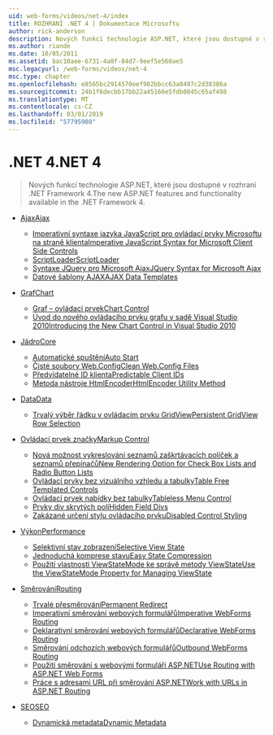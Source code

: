 ```yaml
---
uid: web-forms/videos/net-4/index
title: ROZHRANÍ .NET 4 | Dokumentace Microsoftu
author: rick-anderson
description: Nových funkcí technologie ASP.NET, které jsou dostupné v rozhraní .NET Framework 4.
ms.author: riande
ms.date: 10/05/2011
ms.assetid: bac10aee-6731-4a0f-84d7-9eef5e560ae5
msc.legacyurl: /web-forms/videos/net-4
msc.type: chapter
ms.openlocfilehash: e8565bc2914570eef982bbcc63a8497c2d38386a
ms.sourcegitcommit: 24b1f6decbb17bb22a45166e5fdb0845c65af498
ms.translationtype: MT
ms.contentlocale: cs-CZ
ms.lasthandoff: 03/01/2019
ms.locfileid: "57795908"
---
```

<a name="net-4"></a><span data-ttu-id="82105-103">.NET 4</span><span class="sxs-lookup"><span data-stu-id="82105-103">.NET 4</span></span>
====================
> <span data-ttu-id="82105-104">Nových funkcí technologie ASP.NET, které jsou dostupné v rozhraní .NET Framework 4.</span><span class="sxs-lookup"><span data-stu-id="82105-104">The new ASP.NET features and functionality available in the .NET Framework 4.</span></span>


- [<span data-ttu-id="82105-105">Ajax</span><span class="sxs-lookup"><span data-stu-id="82105-105">Ajax</span></span>](ajax/index.md)

    - [<span data-ttu-id="82105-106">Imperativní syntaxe jazyka JavaScript pro ovládací prvky Microsoftu na straně klienta</span><span class="sxs-lookup"><span data-stu-id="82105-106">Imperative JavaScript Syntax for Microsoft Client Side Controls</span></span>](ajax/aspnet-4-quick-hit-imperative-javascript-syntax-for-microsoft-client-side-controls.md)
    - [<span data-ttu-id="82105-107">ScriptLoader</span><span class="sxs-lookup"><span data-stu-id="82105-107">ScriptLoader</span></span>](ajax/aspnet-4-quick-hit-the-scriptloader.md)
    - [<span data-ttu-id="82105-108">Syntaxe JQuery pro Microsoft Ajax</span><span class="sxs-lookup"><span data-stu-id="82105-108">JQuery Syntax for Microsoft Ajax</span></span>](ajax/aspnet-4-quick-hit-jquery-syntax-for-microsoft-ajax.md)
    - [<span data-ttu-id="82105-109">Datové šablony AJAX</span><span class="sxs-lookup"><span data-stu-id="82105-109">AJAX Data Templates</span></span>](ajax/aspnet-4-quick-hit-ajax-data-templates.md)
- [<span data-ttu-id="82105-110">Graf</span><span class="sxs-lookup"><span data-stu-id="82105-110">Chart</span></span>](chart/index.md)

    - [<span data-ttu-id="82105-111">Graf – ovládací prvek</span><span class="sxs-lookup"><span data-stu-id="82105-111">Chart Control</span></span>](chart/aspnet-4-quick-hit-chart-control.md)
    - [<span data-ttu-id="82105-112">Úvod do nového ovládacího prvku grafu v sadě Visual Studio 2010</span><span class="sxs-lookup"><span data-stu-id="82105-112">Introducing the New Chart Control in Visual Studio 2010</span></span>](chart/aspnet-4-how-do-i-introducing-the-new-chart-control-in-visual-studio-2010.md)
- [<span data-ttu-id="82105-113">Jádro</span><span class="sxs-lookup"><span data-stu-id="82105-113">Core</span></span>](core/index.md)

    - [<span data-ttu-id="82105-114">Automatické spuštění</span><span class="sxs-lookup"><span data-stu-id="82105-114">Auto Start</span></span>](core/aspnet-4-quick-hit-auto-start.md)
    - [<span data-ttu-id="82105-115">Čisté soubory Web.Config</span><span class="sxs-lookup"><span data-stu-id="82105-115">Clean Web.Config Files</span></span>](core/aspnet-4-quick-hit-clean-webconfig-files.md)
    - [<span data-ttu-id="82105-116">Předvídatelné ID klienta</span><span class="sxs-lookup"><span data-stu-id="82105-116">Predictable Client IDs</span></span>](core/aspnet-4-quick-hit-predictable-client-ids.md)
    - [<span data-ttu-id="82105-117">Metoda nástroje HtmlEncoder</span><span class="sxs-lookup"><span data-stu-id="82105-117">HtmlEncoder Utility Method</span></span>](core/aspnet-4-quick-hit-the-htmlencoder-utility-method.md)
- [<span data-ttu-id="82105-118">Data</span><span class="sxs-lookup"><span data-stu-id="82105-118">Data</span></span>](data/index.md)

    - [<span data-ttu-id="82105-119">Trvalý výběr řádku v ovládacím prvku GridView</span><span class="sxs-lookup"><span data-stu-id="82105-119">Persistent GridView Row Selection</span></span>](data/aspnet-4-quick-hit-persistent-gridview-row-selection.md)
- [<span data-ttu-id="82105-120">Ovládací prvek značky</span><span class="sxs-lookup"><span data-stu-id="82105-120">Markup Control</span></span>](markup-control/index.md)

    - [<span data-ttu-id="82105-121">Nová možnost vykreslování seznamů zaškrtávacích políček a seznamů přepínačů</span><span class="sxs-lookup"><span data-stu-id="82105-121">New Rendering Option for Check Box Lists and Radio Button Lists</span></span>](markup-control/aspnet-4-quick-hit-new-rendering-option-for-check-box-lists-and-radio-button-lists.md)
    - [<span data-ttu-id="82105-122">Ovládací prvky bez vizuálního vzhledu a tabulky</span><span class="sxs-lookup"><span data-stu-id="82105-122">Table Free Templated Controls</span></span>](markup-control/aspnet-4-quick-hit-table-free-templated-controls.md)
    - [<span data-ttu-id="82105-123">Ovládací prvek nabídky bez tabulky</span><span class="sxs-lookup"><span data-stu-id="82105-123">Tableless Menu Control</span></span>](markup-control/aspnet-4-quick-hit-tableless-menu-control.md)
    - [<span data-ttu-id="82105-124">Prvky div skrytých polí</span><span class="sxs-lookup"><span data-stu-id="82105-124">Hidden Field Divs</span></span>](markup-control/aspnet-4-quick-hit-hidden-field-divs.md)
    - [<span data-ttu-id="82105-125">Zakázané určení stylu ovládacího prvku</span><span class="sxs-lookup"><span data-stu-id="82105-125">Disabled Control Styling</span></span>](markup-control/aspnet-4-quick-hit-disabled-control-styling.md)
- [<span data-ttu-id="82105-126">Výkon</span><span class="sxs-lookup"><span data-stu-id="82105-126">Performance</span></span>](performance/index.md)

    - [<span data-ttu-id="82105-127">Selektivní stav zobrazení</span><span class="sxs-lookup"><span data-stu-id="82105-127">Selective View State</span></span>](performance/aspnet-4-quick-hit-selective-view-state.md)
    - [<span data-ttu-id="82105-128">Jednoduchá komprese stavu</span><span class="sxs-lookup"><span data-stu-id="82105-128">Easy State Compression</span></span>](performance/aspnet-4-quick-hit-easy-state-compression.md)
    - [<span data-ttu-id="82105-129">Použití vlastnosti ViewStateMode ke správě metody ViewState</span><span class="sxs-lookup"><span data-stu-id="82105-129">Use the ViewStateMode Property for Managing ViewState</span></span>](performance/how-do-i-use-the-viewstatemode-property-for-managing-viewstate.md)
- [<span data-ttu-id="82105-130">Směrování</span><span class="sxs-lookup"><span data-stu-id="82105-130">Routing</span></span>](routing/index.md)

    - [<span data-ttu-id="82105-131">Trvalé přesměrování</span><span class="sxs-lookup"><span data-stu-id="82105-131">Permanent Redirect</span></span>](routing/aspnet-4-quick-hit-permanent-redirect.md)
    - [<span data-ttu-id="82105-132">Imperativní směrování webových formulářů</span><span class="sxs-lookup"><span data-stu-id="82105-132">Imperative WebForms Routing</span></span>](routing/aspnet-4-quick-hit-imperative-webforms-routing.md)
    - [<span data-ttu-id="82105-133">Deklarativní směrování webových formulářů</span><span class="sxs-lookup"><span data-stu-id="82105-133">Declarative WebForms Routing</span></span>](routing/aspnet-4-quick-hit-declarative-webforms-routing.md)
    - [<span data-ttu-id="82105-134">Směrování odchozích webových formulářů</span><span class="sxs-lookup"><span data-stu-id="82105-134">Outbound WebForms Routing</span></span>](routing/aspnet-4-quick-hit-outbound-webforms-routing.md)
    - [<span data-ttu-id="82105-135">Použití směrování s webovými formuláři ASP.NET</span><span class="sxs-lookup"><span data-stu-id="82105-135">Use Routing with ASP.NET Web Forms</span></span>](routing/how-do-i-use-routing-with-aspnet-web-forms.md)
    - [<span data-ttu-id="82105-136">Práce s adresami URL při směrování ASP.NET</span><span class="sxs-lookup"><span data-stu-id="82105-136">Work with URLs in ASP.NET Routing</span></span>](routing/how-do-i-work-with-urls-in-aspnet-routing.md)
- [<span data-ttu-id="82105-137">SEO</span><span class="sxs-lookup"><span data-stu-id="82105-137">SEO</span></span>](seo/index.md)

    - [<span data-ttu-id="82105-138">Dynamická metadata</span><span class="sxs-lookup"><span data-stu-id="82105-138">Dynamic Metadata</span></span>](seo/aspnet-4-quick-hit-dynamic-metadata.md)
